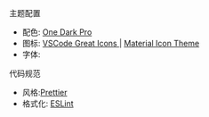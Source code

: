 主题配置

- 配色: [One Dark Pro](https://marketplace.visualstudio.com/items?itemName=zhuangtongfa.Material-theme)
- 图标: [ VSCode Great Icons ](https://marketplace.visualstudio.com/items?itemName=emmanuelbeziat.vscode-great-icons) | [ Material Icon Theme](https://marketplace.visualstudio.com/items?itemName=PKief.material-icon-theme)
- 字体: 

代码规范

- 风格:[Prettier](https://marketplace.visualstudio.com/items?itemName=esbenp.prettier-vscode)
- 格式化: [ESLint](https://marketplace.visualstudio.com/items?itemName=dbaeumer.vscode-eslint)

